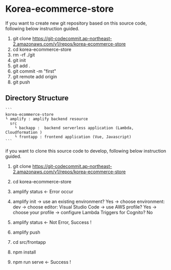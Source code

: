 # Korea-ecommerce-store  



If you want to create new git repository based on this source code, following below instruction guided.

1. git clone https://git-codecommit.ap-northeast-2.amazonaws.com/v1/repos/korea-ecommerce-store
2. cd korea-ecommerce-store
3. rm -rf ./git
4. git init
5. git add .
6. git commit -m "first"
7. git remote add origin <new git repositry>
8. git push

## Directory Structure

    ```
    korea-ecommerce-store
    └ amplify : amplify backend resource 
      src
        └ backapp :  backend serverless application (Lambda, Cloudformation )
        └ frontapp : frontend application (Vue, Javascript)
    ```


if you want to clone this source code to develop, following below instruction guided.

1. git clone https://git-codecommit.ap-northeast-2.amazonaws.com/v1/repos/korea-ecommerce-store
2. cd korea-ecommerce-store
3. amplify status <- Error occur
4. amplify init
-> use an existing environment? Yes
-> choose environment: dev
-> choose editor: Visual Studio Code
-> use AWS profile? Yes
-> choose your profile
-> configure Lambda Triggers for Cognito? No
5. amplify status <- Not Error, Success !
6. amplify push 

7. cd src/frontapp
8. npm install 
9. npm run serve <- Success !